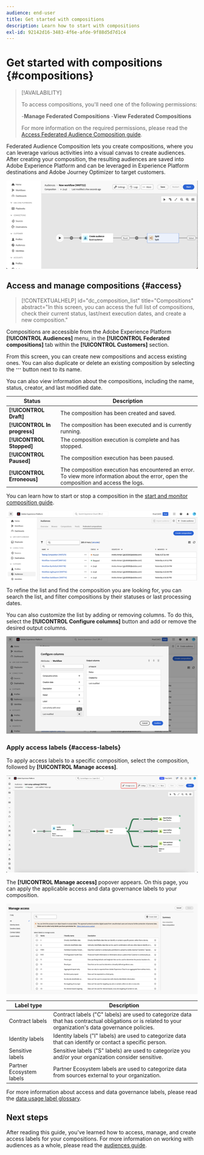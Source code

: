 ```yaml
---
audience: end-user
title: Get started with compositions
description: Learn how to start with compositions
exl-id: 92142d16-3483-4f6e-afde-9f88d5d7d1c4
---
```

# Get started with compositions {#compositions}

>[!AVAILABILITY]
>
>To access compositions, you'll need one of the following permissions:
>
>-**Manage Federated Compositions**
>-**View Federated Compositions**
>
>For more information on the required permissions, please read the [Access Federated Audience Composition guide](/help/start/feature-access.md).

Federated Audience Composition lets you create compositions, where you can leverage various activities into a visual canvas to create audiences. After creating your composition, the resulting audiences are saved into Adobe Experience Platform and can be leveraged in Experience Platform destinations and Adobe Journey Optimizer to target customers. 

![](assets/gs-compositions/composition-example.png)

## Access and manage compositions {#access}

>[!CONTEXTUALHELP]
>id="dc_composition_list"
>title="Compositions"
>abstract="In this screen, you can access the full list of compositions, check their current status, last/next execution dates, and create a new composition."

Compositions are accessible from the Adobe Experience Platform **[!UICONTROL Audiences]** menu, in the **[!UICONTROL Federated compositions]** tab within the **[!UICONTROL Customers]** section.

From this screen, you can create new compositions and access existing ones. You can also duplicate or delete an existing composition by selecting the ![ellipses](/help/assets/icons/more.png) button next to its name.

You can also view information about the compositions, including the name, status, creator, and last modified date.

| Status | Description |
| ------ | ----------- |
| **[!UICONTROL Draft]** | The composition has been created and saved. |
| **[!UICONTROL In progress]** | The composition has been executed and is currently running. |
| **[!UICONTROL Stopped]** | The composition execution is complete and has stopped. |
| **[!UICONTROL Paused]** | The composition execution has been paused. |
| **[!UICONTROL Erroneous]** | The composition execution has encountered an error. To view more information about the error, open the composition and access the logs. |

You can learn how to start or stop a composition in the [start and monitor composition guide](./start-monitor-composition.md).

![](assets/gs-compositions/compositions-list.png)

To refine the list and find the composition you are looking for, you can search the list, and filter compositions by their statuses or last processing dates.

You can also customize the list by adding or removing columns. To do this, select the **[!UICONTROL Configure columns]** button and add or remove the desired output columns.

![](assets/gs-compositions/compositions-columns.png)

### Apply access labels {#access-labels}

To apply access labels to a specific composition, select the composition, followed by **[!UICONTROL Manage access]**.

![](assets/gs-compositions/select-manage-access.png)

The **[!UICONTROL Manage access]** popover appears. On this page, you can apply the applicable access and data governance labels to your composition.

![](assets/gs-compositions/manage-access.png)

| Label type | Description |
| ---------- | ----------- |
| Contract labels | Contract labels ("C" labels) are used to categorize data that has contractual obligations or is related to your organization's data governance policies. |
| Identity labels | Identity labels ("I" labels) are used to categorize data that can identify or contact a specific person. |
| Sensitive labels | Sensitive labels ("S" labels) are used to categorize you and/or your organization consider sensitive. | 
| Partner Ecosystem labels | Partner Ecosystem labels are used to categorize data from sources external to your organization. |

For more information about access and data governance labels, please read the [data usage label glossary](https://experienceleague.adobe.com/en/docs/experience-platform/data-governance/labels/reference).

## Next steps

After reading this guide, you've learned how to access, manage, and create access labels for your compositions. For more information on working with audiences as a whole, please read the [audiences guide](../start/audiences.md).
